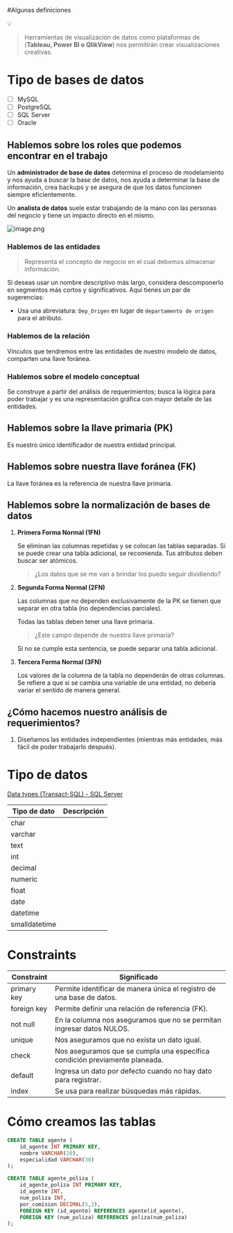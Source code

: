 #Algunas definiciones
<aside>
💡

> Herramientas de visualización de datos como plataformas de (**Tableau, Power BI o QlikView**) nos permitirán crear visualizaciones creativas.
</aside>

# Tipo de bases de datos

- [ ] MySQL
- [ ] PostgreSQL
- [ ] SQL Server
- [ ] Oracle

## Hablemos sobre los roles que podemos encontrar en el trabajo

Un **administrador de base de datos** determina el proceso de modelamiento y nos ayuda a buscar la base de datos, nos ayuda a determinar la base de información, crea backups y se asegura de que los datos funcionen siempre eficientemente.

Un **analista de datos** suele estar trabajando de la mano con las personas del negocio y tiene un impacto directo en el mismo.

![image.png](https://prod-files-secure.s3.us-west-2.amazonaws.com/866ddf2c-d17e-43d0-91f2-85999a2b5b9c/a2c85aa5-95c9-49cd-9659-9b3fcde9f846/image.png)

### Hablemos de las entidades

> Representa el concepto de negocio en el cual debemos almacenar información.

Si deseas usar un nombre descriptivo más largo, considera descomponerlo en segmentos más cortos y significativos. Aquí tienes un par de sugerencias:

- Usa una abreviatura: `Dep_Origen` en lugar de `departamento de origen` para el atributo.

### Hablemos de la relación

Vínculos que tendremos entre las entidades de nuestro modelo de datos, comparten una llave foránea.

### Hablemos sobre el modelo conceptual

Se construye a partir del análisis de requerimientos; busca la lógica para poder trabajar y es una representación gráfica con mayor detalle de las entidades.

## Hablemos sobre la llave primaria (PK)

Es nuestro único identificador de nuestra entidad principal.

## Hablemos sobre nuestra llave foránea (FK)

La llave foránea es la referencia de nuestra llave primaria.

## Hablemos sobre la normalización de bases de datos

1. **Primera Forma Normal (1FN)**

    Se eliminan las columnas repetidas y se colocan las tablas separadas. Si se puede crear una tabla adicional, se recomienda. Tus atributos deben buscar ser atómicos.

    > ¿Los datos que se me van a brindar los puedo seguir dividiendo?

2. **Segunda Forma Normal (2FN)**

    Las columnas que no dependen exclusivamente de la PK se tienen que separar en otra tabla (no dependencias parciales).

    Todas las tablas deben tener una llave primaria.

    > ¿Este campo depende de nuestra llave primaria?

    Si no se cumple esta sentencia, se puede separar una tabla adicional.

3. **Tercera Forma Normal (3FN)**

    Los valores de la columna de la tabla no dependerán de otras columnas. Se refiere a que si se cambia una variable de una entidad, no debería variar el sentido de manera general.

## ¿Cómo hacemos nuestro análisis de requerimientos?

1. Diseñamos las entidades independientes (mientras más entidades, más fácil de poder trabajarlo después).

# Tipo de datos

[Data types (Transact-SQL) - SQL Server](https://learn.microsoft.com/en-us/sql/t-sql/data-types/data-types-transact-sql?view=sql-server-ver16)

| Tipo de dato     | Descripción |
|-------------------|-------------|
| char              |             |
| varchar           |             |
| text              |             |
| int               |             |
| decimal           |             |
| numeric           |             |
| float             |             |
| date              |             |
| datetime          |             |
| smalldatetime     |             |

# Constraints

| Constraint       | Significado |
|-------------------|-------------|
| primary key       | Permite identificar de manera única el registro de una base de datos. |
| foreign key       | Permite definir una relación de referencia (FK). |
| not null          | En la columna nos aseguramos que no se permitan ingresar datos NULOS. |
| unique            | Nos aseguramos que no exista un dato igual. |
| check             | Nos aseguramos que se cumpla una específica condición previamente planeada. |
| default           | Ingresa un dato por defecto cuando no hay dato para registrar. |
| index             | Se usa para realizar búsquedas más rápidas. |

# Cómo creamos las tablas

```sql
CREATE TABLE agente (
    id_agente INT PRIMARY KEY,
    nombre VARCHAR(20),
    especialidad VARCHAR(30)
);

CREATE TABLE agente_poliza (
    id_agente_poliza INT PRIMARY KEY,
    id_agente INT,
    num_poliza INT,
    por_comision DECIMAL(5,3),
    FOREIGN KEY (id_agente) REFERENCES agente(id_agente),
    FOREIGN KEY (num_poliza) REFERENCES poliza(num_poliza)
);
